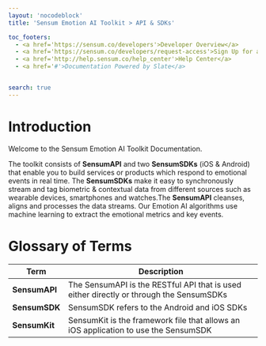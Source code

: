 ```yaml
---
layout: 'nocodeblock'
title: 'Sensum Emotion AI Toolkit > API & SDKs'

toc_footers:
  - <a href='https://sensum.co/developers'>Developer Overview</a>
  - <a href='https://sensum.co/developers/request-access'>Sign Up for a Developer Key</a>
  - <a href='http://help.sensum.co/help_center'>Help Center</a>
  - <a href='#'>Documentation Powered by Slate</a>


search: true
---
```


# Introduction

Welcome to the Sensum Emotion AI Toolkit Documentation.

The toolkit consists of **SensumAPI** and two **SensumSDKs** (iOS & Android) that enable you to build services or products which respond to emotional events in real time. The **SensumSDKs** make it easy to synchronously stream and tag biometric & contextual data from different sources such as wearable devices, smartphones and watches.The **SensumAPI** cleanses, aligns and processes the data streams. Our Emotion AI algorithms use machine learning to extract the emotional metrics and key events.


# Glossary of Terms

|Term|Description|
|----|-----------|
|**SensumAPI**|The SensumAPI is the RESTful API that is used either directly or through the SensumSDKs|
|**SensumSDK**|SensumSDK refers to the Android and iOS SDKs|
|**SensumKit**|SensumKit is the framework file that allows an iOS application to use the SensumSDK|
